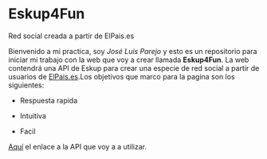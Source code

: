 Eskup4Fun
=========

Red social creada a partir de ElPais.es

Bienvenido a mi practica, soy *José Luis Parejo* y esto es un repositorio para iniciar mi trabajo con la web que voy a crear llamada **Eskup4Fun**. La web contendrá una API de Eskup para crear una especie de red social a partir de usuarios de [ElPais.es](www.elpais.es).Los objetivos que marco para la pagina son los siguientes: 
* Respuesta rapida
+ Intuitiva
- Facil

[Aquí](http://eskup.elpais.com/Estaticas/ayuda/api.html) el enlace  a la API que voy a a utilizar. 
